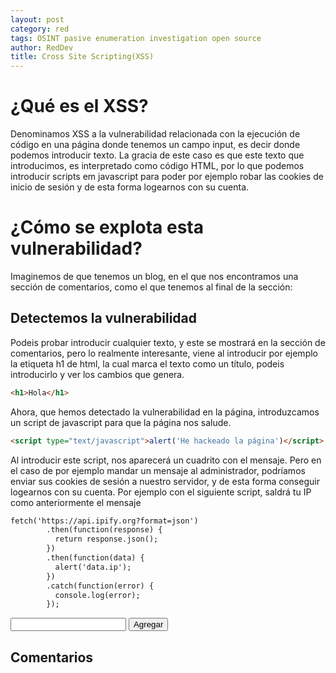 ```yaml
---
layout: post
category: red
tags: OSINT pasive enumeration investigation open source 
author: RedDev
title: Cross Site Scripting(XSS)
---
```


# ¿Qué es el XSS?
Denominamos XSS a la vulnerabilidad relacionada con la ejecución de código en una página donde tenemos un campo input, es decir donde podemos introducir texto.
La gracia de este caso es que este texto que introducimos, es interpretado como código HTML, por lo que podemos introducir scripts em javascript para poder por ejemplo robar las cookies de inicio de sesión y de esta forma logearnos con su cuenta.

# ¿Cómo se explota esta vulnerabilidad?
Imaginemos de que tenemos un blog, en el que nos encontramos una sección de comentarios, como el que tenemos al final de la sección:

## Detectemos la vulnerabilidad
Podeis probar introducir cualquier texto, y este se mostrará en la sección de comentarios, pero lo realmente interesante, viene al introducir por ejemplo la etiqueta h1 de html, la cual marca el texto como un título, podeis introducirlo y ver los cambios que genera.
```html
<h1>Hola</h1>
```
Ahora, que hemos detectado la vulnerabilidad en la página, introduzcamos un script de javascript para que la página nos salude.
```html
<script type="text/javascript">alert('He hackeado la página')</script>
```
Al introducir este script, nos aparecerá un cuadrito con el mensaje.
Pero en el caso de por ejemplo mandar un mensaje al administrador, podríamos enviar sus cookies de sesión a nuestro servidor, y de esta forma conseguir logearnos con su cuenta.
Por ejemplo con el siguiente script, saldrá tu IP como anteriormente el mensaje
```html
fetch('https://api.ipify.org?format=json')
        .then(function(response) {
          return response.json();
        })
        .then(function(data) {
          alert('data.ip');
        })
        .catch(function(error) {
          console.log(error);
        });
```

  <input type="text" id="inputTexto">
  <button onclick="agregarTexto()">Agregar</button>



  ## Comentarios
  <ul id="lista"></ul>



 
 <script>
    function agregarTexto() {
      var input = document.getElementById("inputTexto");
      var texto = input.value;
      var lista = document.getElementById("lista");
      var nuevoElemento = document.createElement("li");
      nuevoElemento.innerText = texto;
      lista.appendChild(nuevoElemento);
      input.value = "";
    }
  </script>

